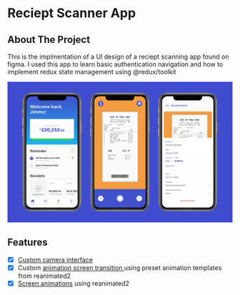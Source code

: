 <!-- ABOUT THE PROJECT -->
# Reciept Scanner App

## About The Project
This is the implmentation of a UI design of a reciept scanning app found on figma.
I used this app to learn basic authentication navigation and how to implement redux state management using @redux/toolkit

![dashboard][dashboard]

[dashboard]: screenshots/dashboard.png


## Features
- [x] <a href="https://github.com/uwemneku/Receipt-Scanner-Mobile-App/blob/main/Screens/Scan.js">Custom camera interface</a>
- [x]  Custom <a href="https://github.com/uwemneku/Receipt-Scanner-Mobile-App/blob/main/Navigation/RootNavigation.js">animation screen transition </a> using preset animation templates from reanimated2
- [x] <a href="https://github.com/uwemneku/Receipt-Scanner-Mobile-App/blob/main/Screens/ViewReciept.js">Screen animations</a> using reanimated2 

